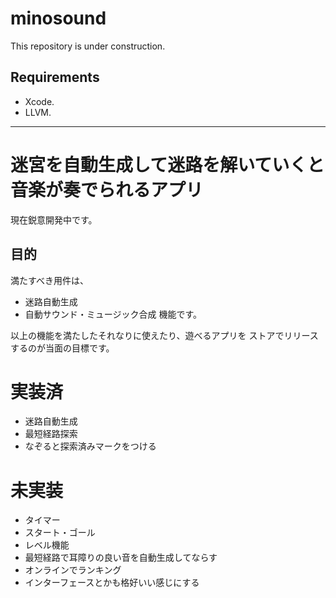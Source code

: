 minosound
================================

This repository is under construction.

## Requirements
- Xcode.
- LLVM.

--------------------------------

迷宮を自動生成して迷路を解いていくと音楽が奏でられるアプリ
================================

現在鋭意開発中です。

## 目的
満たすべき用件は、
- 迷路自動生成
- 自動サウンド・ミュージック合成
機能です。

以上の機能を満たしたそれなりに使えたり、遊べるアプリを
ストアでリリースするのが当面の目標です。

# 実装済
- 迷路自動生成
- 最短経路探索
- なぞると探索済みマークをつける

# 未実装
- タイマー
- スタート・ゴール
- レベル機能
- 最短経路で耳障りの良い音を自動生成してならす
- オンラインでランキング
- インターフェースとかも格好いい感じにする
